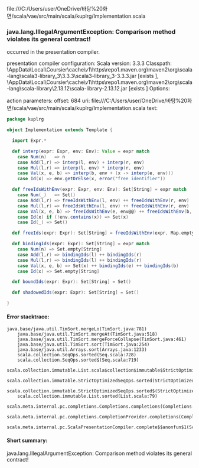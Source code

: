 file:///C:/Users/user/OneDrive/바탕%20화면/scala/vae/src/main/scala/kuplrg/Implementation.scala
### java.lang.IllegalArgumentException: Comparison method violates its general contract!

occurred in the presentation compiler.

presentation compiler configuration:
Scala version: 3.3.3
Classpath:
<HOME>\AppData\Local\Coursier\cache\v1\https\repo1.maven.org\maven2\org\scala-lang\scala3-library_3\3.3.3\scala3-library_3-3.3.3.jar [exists ], <HOME>\AppData\Local\Coursier\cache\v1\https\repo1.maven.org\maven2\org\scala-lang\scala-library\2.13.12\scala-library-2.13.12.jar [exists ]
Options:



action parameters:
offset: 684
uri: file:///C:/Users/user/OneDrive/바탕%20화면/scala/vae/src/main/scala/kuplrg/Implementation.scala
text:
```scala
package kuplrg

object Implementation extends Template {

  import Expr.*

  def interp(expr: Expr, env: Env): Value = expr match
    case Num(n)   => n
    case Add(l,r) => interp(l, env) + interp(r, env)
    case Mul(l,r) => interp(l, env) * interp(r, env)
    case Val(x, e, b) => interp(b, env + (x -> interp(e, env)))
    case Id(x) => env.getOrElse(x, error("free identifier"))

  def freeIdsWithEnv(expr: Expr, env: Env): Set[String] = expr match
    case Num(_)   => Set()
    case Add(l,r) => freeIdsWithEnv(l, env) ++ freeIdsWithEnv(r, env)
    case Mul(l,r) => freeIdsWithEnv(l, env) ++ freeIdsWithEnv(r, env)
    case Val(x, e, b) => freeIdsWithEnv(e, env@@) ++ freeIdsWithEnv(b, env + (x -> 1))
    case Id(x) if (!env.contains(x)) => Set(x)
    case Id(_) => Set()

  def freeIds(expr: Expr): Set[String] = freeIdsWithEnv(expr, Map.empty)

  def bindingIds(expr: Expr): Set[String] = expr match
    case Num(n) => Set.empty[String]
    case Add(l,r) => bindingIds(l) ++ bindingIds(r)
    case Mul(l,r) => bindingIds(l) ++ bindingIds(r)
    case Val(x, e, b) => Set(x) ++ bindingIds(e) ++ bindingIds(b)
    case Id(x) => Set.empty[String]

  def boundIds(expr: Expr): Set[String] = Set()

  def shadowedIds(expr: Expr): Set[String] = Set()

}

```



#### Error stacktrace:

```
java.base/java.util.TimSort.mergeLo(TimSort.java:781)
	java.base/java.util.TimSort.mergeAt(TimSort.java:518)
	java.base/java.util.TimSort.mergeForceCollapse(TimSort.java:461)
	java.base/java.util.TimSort.sort(TimSort.java:254)
	java.base/java.util.Arrays.sort(Arrays.java:1233)
	scala.collection.SeqOps.sorted(Seq.scala:728)
	scala.collection.SeqOps.sorted$(Seq.scala:719)
	scala.collection.immutable.List.scala$collection$immutable$StrictOptimizedSeqOps$$super$sorted(List.scala:79)
	scala.collection.immutable.StrictOptimizedSeqOps.sorted(StrictOptimizedSeqOps.scala:78)
	scala.collection.immutable.StrictOptimizedSeqOps.sorted$(StrictOptimizedSeqOps.scala:78)
	scala.collection.immutable.List.sorted(List.scala:79)
	scala.meta.internal.pc.completions.Completions.completions(Completions.scala:211)
	scala.meta.internal.pc.completions.CompletionProvider.completions(CompletionProvider.scala:89)
	scala.meta.internal.pc.ScalaPresentationCompiler.complete$$anonfun$1(ScalaPresentationCompiler.scala:155)
```
#### Short summary: 

java.lang.IllegalArgumentException: Comparison method violates its general contract!